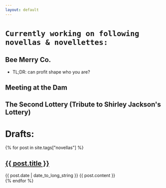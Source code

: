 ```yaml
---
layout: default
---
```


# `Currently working on following novellas & novellettes:`

## Bee Merry Co.
- TL;DR: can profit shape who you are?

## Meeting at the Dam

## The Second Lottery (Tribute to Shirley Jackson's Lottery)


# Drafts:

{% for post in site.tags["novellas"] %}
  <article>
    <h2>
      <a href="{{ post.url }}">
        {{ post.title }}
      </a>
    </h2>
    <time datetime="{{ post.date | date: "%Y-%m-%d" }}">{{ post.date | date_to_long_string }}</time>
    {{ post.content }}
  </article>
{% endfor %}

